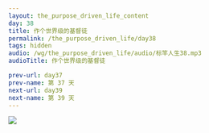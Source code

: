 ```yaml
---
layout: the_purpose_driven_life_content
day: 38
title: 作个世界级的基督徒
permalink: /the_purpose_driven_life/day38
tags: hidden
audio: /wg/the_purpose_driven_life/audio/标竿人生38.mp3
audioTitle: 作个世界级的基督徒

prev-url: day37
prev-name: 第 37 天
next-url: day39
next-name: 第 39 天
---
```




<div class="article-img-wrapper">
  <img src="https://typora-1259024198.cos.ap-beijing.myqcloud.com/wg/the_purpose_driven_life/image/day38_card.jpg">
</div>
